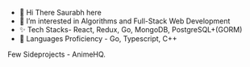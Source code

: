 - 👋 Hi There Saurabh here
- 👀 I’m interested in Algorithms and Full-Stack Web Development
- ✨ Tech Stacks- React, Redux, Go, MongoDB, PostgreSQL+(GORM)
- 🌱 Languages Proficiency - Go, Typescript, C++

Few Sideprojects - AnimeHQ.

<!---
YourGoodFriendSP/YourGoodFriendSP is a ✨ special ✨ repository because its `README.md` (this file) appears on your GitHub profile.
You can click the Preview link to take a look at your changes.
--->
